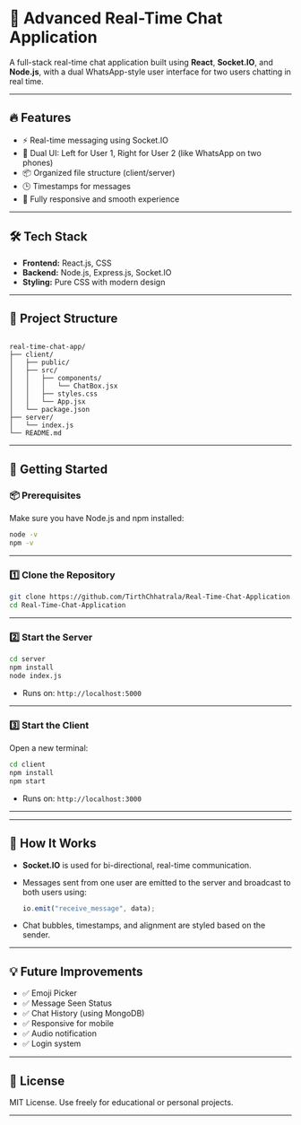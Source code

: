 # 💬 Advanced Real-Time Chat Application

A full-stack real-time chat application built using **React**, **Socket.IO**, and **Node.js**, with a dual WhatsApp-style user interface for two users chatting in real time.

---

## 🔥 Features

- ⚡ Real-time messaging using Socket.IO
- 📱 Dual UI: Left for User 1, Right for User 2 (like WhatsApp on two phones)
- 📦 Organized file structure (client/server)
- 🕒 Timestamps for messages
- 🎯 Fully responsive and smooth experience

---

## 🛠️ Tech Stack

- **Frontend:** React.js, CSS
- **Backend:** Node.js, Express.js, Socket.IO
- **Styling:** Pure CSS with modern design

---

## 📁 Project Structure

```

real-time-chat-app/
├── client/
│   ├── public/
│   ├── src/
│   │   ├── components/
│   │   │   └── ChatBox.jsx
│   │   ├── styles.css
│   │   └── App.jsx
│   └── package.json
├── server/
│   └── index.js
└── README.md

````

---

## 🚀 Getting Started

### 📦 Prerequisites

Make sure you have Node.js and npm installed:

```bash
node -v
npm -v
````

---

### 1️⃣ Clone the Repository

```bash
git clone https://github.com/TirthChhatrala/Real-Time-Chat-Application.git
cd Real-Time-Chat-Application
```

---

### 2️⃣ Start the Server

```bash
cd server
npm install
node index.js
```

* Runs on: `http://localhost:5000`

---

### 3️⃣ Start the Client

Open a new terminal:

```bash
cd client
npm install
npm start
```

* Runs on: `http://localhost:3000`

---

---

## 📌 How It Works

* **Socket.IO** is used for bi-directional, real-time communication.
* Messages sent from one user are emitted to the server and broadcast to both users using:

  ```js
  io.emit("receive_message", data);
  ```
* Chat bubbles, timestamps, and alignment are styled based on the sender.

---

## 💡 Future Improvements

* ✅ Emoji Picker
* ✅ Message Seen Status
* ✅ Chat History (using MongoDB)
* ✅ Responsive for mobile
* ✅ Audio notification
* ✅ Login system

---

## 📄 License

MIT License. Use freely for educational or personal projects.

---
